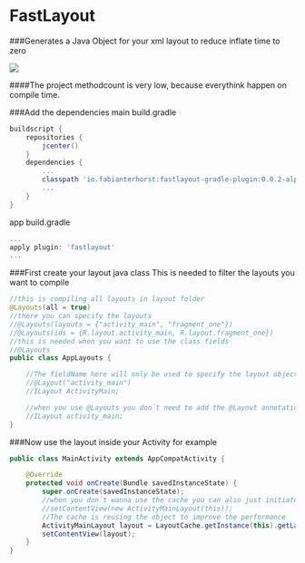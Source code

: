 # FastLayout
###Generates a Java Object for your xml layout to reduce inflate time to zero

<a href="http://www.methodscount.com/?lib=io.fabianterhorst%3Afastlayout%3A%2B"><img src="https://img.shields.io/badge/Methods and size-12 | 4 KB-e91e63.svg"></img></a>

####The project methodcount is very low, because everythink happen on compile time.

###Add the dependencies
main build.gradle
```groovy
buildscript {
    repositories {
        jcenter()
    }
    dependencies {
        ...
		classpath 'io.fabianterhorst:fastlayout-gradle-plugin:0.0.2-alpha2'
		...
	}
}
```
app build.gradle
```groovy
...
apply plugin: 'fastlayout'
...
```

###First create your layout java class
This is needed to filter the layouts you want to compile
```java
//this is compiling all layouts in layout folder
@Layouts(all = true)
//there you can specify the layouts
//@Layouts(layouts = {"activity_main", "fragment_one"})
//@Layouts(ids = {R.layout.activity_main, R.layout.fragment_one})
//this is needed when you want to use the class fields
//@Layouts
public class AppLayouts {

	//The fieldName here will only be used to specify the layout object name
    //@Layout("activity_main")
    //ILayout ActivityMain;

    //when you use @Layouts you don´t need to add the @Layout annotation, the fieldName will be used
    //ILayout activity_main;
}
```
###Now use the layout inside your Activity for example
```java
public class MainActivity extends AppCompatActivity {

    @Override
    protected void onCreate(Bundle savedInstanceState) {
        super.onCreate(savedInstanceState);
        //when you don´t wanna use the cache you can also just initiate the object
        //setContentView(new ActivityMainLayout(this));
        //The cache is reusing the object to improve the performance
        ActivityMainLayout layout = LayoutCache.getInstance(this).getLayout(LayoutCache.Activity_Main_Layout);
        setContentView(layout);
    }
}
```
